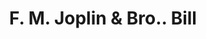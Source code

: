 ---
doi: 10.7916/D8R22CBB
date_other: '1880'
date_other_textual: 1880-1889
form: printed ephemera
genre:
- Invoices
name:
- F. M. Joplin & Bro.
object_in_context_url: https://biggert.cul.columbia.edu/items/view/ave_biggert_00309
subject_hierarchical_geographic:
- Elizabethtown, Kentucky, United States
subject_name:
- F. M. Joplin & Bro.
title: F. M. Joplin & Bro.. Bill
sort_title: F. M. Joplin & Bro.. Bill
call_number: ave_biggert_00309
coordinates:
- 37.7,-85.86666666666666
pid: ave_biggert_00309
identifiers: ave_biggert_00309
thumbnail: https://derivativo-3.library.columbia.edu/iiif/2/ldpd:344238/full/!256,256/0/native.jpg
permalink: /biggert/ave_biggert_00309/
layout: iiif-image-page
---